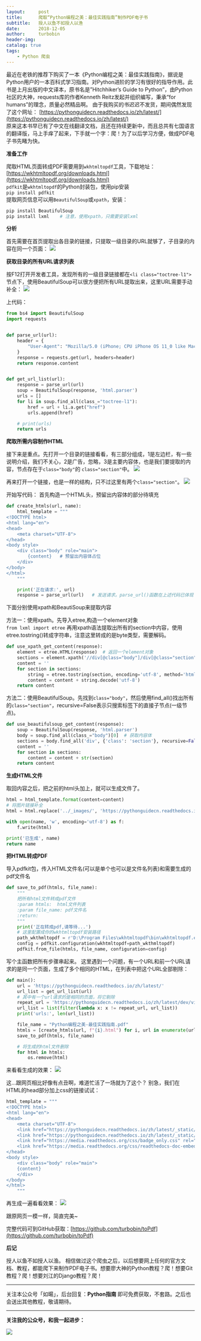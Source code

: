 ```yaml
---
layout:     post
title:      爬取“Python编程之美：最佳实践指南”制作PDF电子书
subtitle:   授人以鱼不如授人以渔
date:       2018-12-05
author:     turbobin
header-img: 
catalog: true
tags:
    - Python 爬虫
---
```


最近在老铁的推荐下购买了一本《Python编程之美：最佳实践指南》，据说是Python用户的一本百科式学习指南。对Python进阶的学习有很好的指导作用。此书是上月出版的中文译本，原书名是”Hitchhiker’s Guide to Python”，由Python社区的大神，requests库的作者Kenneth Reitz发起并组织编写，秉承“for humans”的理念，质量必然精品啊。
由于我购买的书迟迟不发货，期间偶然发现了这个网址：
[https://pythonguidecn.readthedocs.io/zh/latest/](https://pythonguidecn.readthedocs.io/zh/latest/)  
原来这本书早已有了中文在线翻译文档，且还在持续更新中，而且总共有七国语言的翻译版，马上手痒了起来，下手就一个字：爬！为了以后学习方便，做成PDF电子书先睹为快。

**准备工作**

爬取HTML页面转成PDF需要用到`wkhtmltopdf`工具，下载地址：
[https://wkhtmltopdf.org/downloads.html](https://wkhtmltopdf.org/downloads.html)   
`pdfkit`是`wkhtmltopdf`的Python封装包，使用pip安装  
`pip install pdfkit`  
提取网页信息可以用`BeautifulSoup`或`xpath`，安装：
```python
pip install BeautifulSoup
pip install lxml	# 注意，使用xpath，只需要安装lxml
```

**分析**

首先需要在首页提取出各目录的链接，只提取一级目录的URL就够了，子目录的内容在同一个页面：
![](https://i.imgur.com/SeizBs7.png)

**获取目录的所有URL请求列表**

按F12打开开发者工具，发现所有的一级目录链接都在`<li class="toctree-l1">`节点下，使用BeautifulSoup可以很方便把所有URL提取出来，这里URL需要手动补全：
![](https://i.imgur.com/VAATGRe.png)

上代码：
```python
from bs4 import BeautifulSoup
import requests


def parse_url(url):
    header = {
        "User-Agent": "Mozilla/5.0 (iPhone; CPU iPhone OS 11_0 like Mac OS X) AppleWebKit/604.1.38 (KHTML, like Gecko) Version/11.0 Mobile/15A372 Safari/604.1"
    }
    response = requests.get(url, headers=header)
    return response.content


def get_url_list(url):
    response = parse_url(url)
    soup = BeautifulSoup(response, 'html.parser')
    urls = []
    for li in soup.find_all(class_="toctree-l1"):
        href = url + li.a.get("href")
        urls.append(href)

    # print(urls)
    return urls
```

**爬取所需内容制作HTML**

接下来是重点。先打开一个目录的链接看看，有三部分组成，1是左边栏，有一些说明介绍，我们不关心，2是广告，忽略，3是主要内容体，也是我们要提取的内容，节点存在于`class="body"`的 `class="section"`中。
![](https://i.imgur.com/uEXOb5C.png)

再来打开一个链接，也是一样的结构，只不过这里有两个`class="section"`。
![](https://i.imgur.com/s7SCx0F.png)

开始写代码：
首先构造一个HTML头，预留出内容体的部分待填充
```python
def create_htmls(url, name):
    html_template = """  
<!DOCTYPE html>  
<html lang="en">  
<head>  
    <meta charset="UTF-8">  
</head>  
<body style>  
    <div class="body" role="main">  
    	{content}	# 预留出内容体占位  
    </div>  
</body>  
</html>  
    """

    print('正在请求:', url)
    response = parse_url(url)	# 发送请求。parse_url()函数在上述代码已体现
```
下面分别使用xpath和BeautiSoup来提取内容

方法一：使用xpath。先导入etree,构造一个element对象  
`from lxml import etree`
再用xpath语法提取出所有的section中内容，使用etree.tostring()转成字符串，注意这里转成的是byte类型，需要解码。
```python
def use_xpath_get_content(response):
    element = etree.HTML(response)  # 返回一个element对象
    sections = element.xpath('//div[@class="body"]/div[@class="section"]')
    content = ''
    for section in sections:
        string = etree.tostring(section, encoding='utf-8', method='html', pretty_print=True, with_tail=False)
        content = content + string.decode('utf-8')
    return content
```

方法二：使用BeautifulSoup。先找到`class="body"`，然后使用find_all()找出所有的`class="section"`，recursive=False表示只搜索标签下的直接子节点(一级节点)。

```python
def use_beautifulsoup_get_content(response):
    soup = BeautifulSoup(response, 'html.parser')
    body = soup.find_all(class_="body")[0]  # 获取内容体
    sections = body.find_all('div', {'class': 'section'}, recursive=False)
    content = ''
    for section in sections:
        content = content + str(section)
    return content
```
**生成HTML文件**

取回内容之后，把之前的html头加上，就可以生成文件了。
```python
html = html_template.format(content=content)
# 将图片链接补全
html = html.replace('../_images/', 'https://pythonguidecn.readthedocs.io/zh/latest/_images/')

with open(name, 'w', encoding='utf-8') as f:
    f.write(html)

print('已生成', name)
return name
```

**把HTML转成PDF**

导入pdfkit包，传入HTML文件名(可以是单个也可以是文件名列表)和需要生成的pdf文件名
```python
def save_to_pdf(htmls, file_name):
    """  
    把所有html文件转成pdf文件  
    :param htmls:  html文件列表  
    :param file_name: pdf文件名  
    :return:  
    """  
    print('正在转成pdf,请等待...')
	# 这里配置成你的wkhtmltopdf安装路径
    path_wkthmltopdf = r'D:\Program Files\wkhtmltopdf\bin\wkhtmltopdf.exe'
    config = pdfkit.configuration(wkhtmltopdf=path_wkthmltopdf)
    pdfkit.from_file(htmls, file_name, configuration=config)
```

写个主函数把所有步骤串起来。
这里遇到一个问题，有一个URL和前一个URL请求的是同一个页面，生成了多个相同的HTML，在列表中把这个URL全部剔除：

```python
def main():
    url = 'https://pythonguidecn.readthedocs.io/zh/latest/'
    url_list = get_url_list(url)
    # 其中有一个url请求的是相同的页面，将它剔除
    repeat_url = 'https://pythonguidecn.readthedocs.io/zh/latest/dev/virtualenvs.html#virtualenv'
    url_list = list(filter(lambda x: x != repeat_url, url_list))
    print('urls:', len(url_list))

    file_name = "Python编程之美-最佳实践指南.pdf"
    htmls = [create_htmls(url, f"{i}.html") for i, url in enumerate(url_list, start=1)]
    save_to_pdf(htmls, file_name)

    # 将生成的html文件删除
    for html in htmls:
        os.remove(html)
```
来看看生成的效果：
![](https://i.imgur.com/oB0oKiW.png)

这...跟网页相比好像有点丑啊，难道忙活了一场就为了这个？
别急，我们在HTML的head部分加上css的链接试试：
```python
html_template = """  
<!DOCTYPE html>  
<html lang="en">  
<head> 
    <meta charset="UTF-8">  
    <link href="https://pythonguidecn.readthedocs.io/zh/latest/_static/alabaster.css" rel="stylesheet" type="text/css">  
    <link href="https://pythonguidecn.readthedocs.io/zh/latest/_static/pygments.css" rel="stylesheet" type="text/css">  
    <link href="https://media.readthedocs.org/css/badge_only.css" rel="stylesheet" type="text/css">  
    <link href="https://media.readthedocs.org/css/readthedocs-doc-embed.css" rel="stylesheet" type="text/css">  
</head>  
<body style>  
    <div class="body" role="main">  
    {content}  
    </div>  
</body>  
</html>  
    """
```
再生成一遍看看效果：
![](https://i.imgur.com/JZ2S5BF.png)

跟原网页一模一样，简直完美~

完整代码可到GitHub获取：[https://github.com/turbobin/toPdf](https://github.com/turbobin/toPdf)

**后记**

授人以鱼不如授人以渔。
相信做过这个爬虫之后，以后想要网上任何的官方文档、教程，都能爬下来制作PDF电子书。想要廖大神的Python教程？爬！想要Git教程？爬！想要刘江的Django教程？爬！

---
关注本公众号「如暘」，后台回复：**Python指南** 即可免费获取，不套路。之后也会送出其他教程，敬请期待。

---
**关注我的公众号，和我一起进步：**

![](https://turbobin.github.io/img/qrcode.jpg)